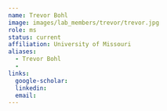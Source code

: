 ```yaml
---
name: Trevor Bohl
image: images/lab_members/trevor/trevor.jpg
role: ms
status: current
affiliation: University of Missouri
aliases:
  - Trevor Bohl
  - 
links:
  google-scholar: 
  linkedin: 
  email: 
---
```





